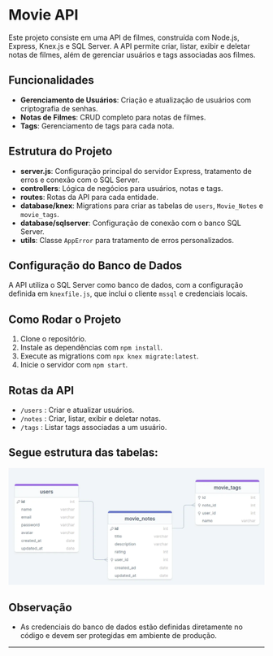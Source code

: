 # Movie API

Este projeto consiste em uma API de filmes, construída com Node.js, Express, Knex.js e SQL Server. A API permite criar, listar, exibir e deletar notas de filmes, além de gerenciar usuários e tags associadas aos filmes.

## Funcionalidades
- **Gerenciamento de Usuários**: Criação e atualização de usuários com criptografia de senhas.
- **Notas de Filmes**: CRUD completo para notas de filmes.
- **Tags**: Gerenciamento de tags para cada nota.

## Estrutura do Projeto
- **server.js**: Configuração principal do servidor Express, tratamento de erros e conexão com o SQL Server.
- **controllers**: Lógica de negócios para usuários, notas e tags.
- **routes**: Rotas da API para cada entidade.
- **database/knex**: Migrations para criar as tabelas de `users`, `Movie_Notes` e `movie_tags`.
- **database/sqlserver**: Configuração de conexão com o banco SQL Server.
- **utils**: Classe `AppError` para tratamento de erros personalizados.

## Configuração do Banco de Dados
A API utiliza o SQL Server como banco de dados, com a configuração definida em `knexfile.js`, que inclui o cliente `mssql` e credenciais locais.

## Como Rodar o Projeto
1. Clone o repositório.
2. Instale as dependências com `npm install`.
3. Execute as migrations com `npx knex migrate:latest`.
4. Inicie o servidor com `npm start`.

## Rotas da API
- `/users` : Criar e atualizar usuários.
- `/notes` : Criar, listar, exibir e deletar notas.
- `/tags` : Listar tags associadas a um usuário.

## Segue estrutura das tabelas:

![Descrição da Imagem](image.png)

## Observação
- As credenciais do banco de dados estão definidas diretamente no código e devem ser protegidas em ambiente de produção.

---
